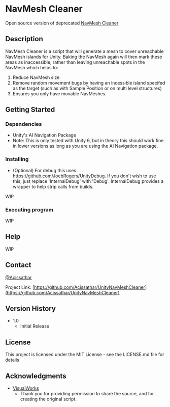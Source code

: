 # NavMesh Cleaner

Open source version of deprecated [NavMesh Cleaner](https://assetstore.unity.com/packages/tools/behavior-ai/navmesh-cleaner-151501)

## Description

NavMesh Cleaner is a script that will generate a mesh to cover unreachable NavMesh islands for Unity. Baking the NavMesh again will then mark these areas as inaccessible, rather than leaving unreachable spots in the NavMesh which helps to:

1. Reduce NavMesh size
2. Remove random movement bugs by having an incessible island specifed as the target (such as with Sample Position or on multi level structures)
3. Ensures you only have movable NavMeshes.

## Getting Started

### Dependencies

* Unity's AI Navigation Package
* Note: This is only tested with Unity 6, but in theory this should work fine in lower versions as long as you are using the AI Navigation package.

### Installing

- (Optional) For debug this uses https://github.com/JoebRogers/UnityDebug. If you don't wish to use this, just replace 'InternalDebug' with 'Debug'.
InternalDebug provides a wrapper to help strip calls from builds.

WIP

### Executing program

WIP

## Help

WIP

## Contact

[@Acissathar](https://twitter.com/Acissathar)

Project Link: [https://github.com/Acissathar/UnityNavMeshCleaner](https://github.com/Acissathar/UnityNavMeshCleaner)

## Version History

* 1.0
    * Initial Release

## License

This project is licensed under the MIT License - see the LICENSE.md file for details

## Acknowledgments
* [VisualWorks](https://assetstore.unity.com/publishers/40160)
  - Thank you for providing permission to share the source, and for creating the original script.
